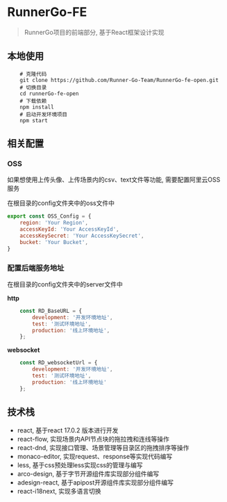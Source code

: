 # RunnerGo-FE

> RunnerGo项目的前端部分, 基于React框架设计实现

## 本地使用

```shell
    # 克隆代码
    git clone https://github.com/Runner-Go-Team/RunnerGo-fe-open.git
    # 切换目录
    cd runnerGo-fe-open
    # 下载依赖
    npm install
    # 启动开发环境项目
    npm start
```

## 相关配置

### OSS

如果想使用上传头像、上传场景内的csv、text文件等功能, 需要配置阿里云OSS服务

在根目录的config文件夹中的oss文件中

```js
export const OSS_Config = {
    region: 'Your Region',
    accessKeyId: 'Your AccessKeyId',
    accessKeySecret: 'Your AccessKeySecret',
    bucket: 'Your Bucket',
}
```

### 配置后端服务地址

在根目录的config文件夹中的server文件中

**http**

```js
    const RD_BaseURL = {
        development: '开发环境地址',
        test: '测试环境地址',
        production: '线上环境地址',
    };
```

**websocket**

```js
    const RD_websocketUrl = {
        development: '开发环境地址',
        test: '测试环境地址',
        production: '线上环境地址'
    };
```

## 技术栈

- react, 基于react 17.0.2 版本进行开发
- react-flow, 实现场景内API节点块的拖拉拽和连线等操作
- react-dnd, 实现接口管理、场景管理等目录区的拖拽排序等操作
- monaco-editor, 实现request、response等实现代码编写
- less, 基于css预处理less实现css的管理与编写
- arco-design, 基于字节开源组件库实现部分组件编写
- adesign-react, 基于apipost开源组件库实现部分组件编写
- react-i18next, 实现多语言切换

